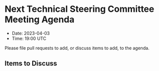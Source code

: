 # Next Technical Steering Committee Meeting Agenda

- Date: 2023-04-03
- Time: 19:00 UTC

Please file pull requests to add, or discuss items to add, to the agenda.

## Items to Discuss
